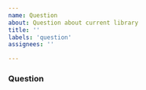 ```yaml
---
name: Question
about: Question about current library
title: ''
labels: 'question'
assignees: ''

---
```


### Question

<!-- Your question. -->

<!-- Relevant information: environment, etc. Please include as much info as possible so we can help you rapidly. -->
